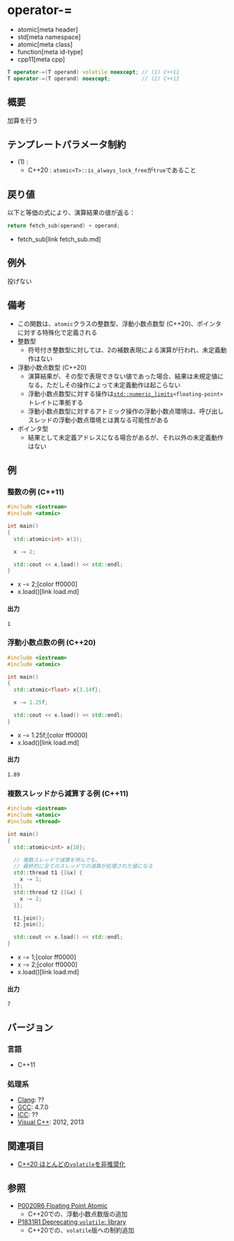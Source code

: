 # operator-=
* atomic[meta header]
* std[meta namespace]
* atomic[meta class]
* function[meta id-type]
* cpp11[meta cpp]

```cpp
T operator-=(T operand) volatile noexcept; // (1) C++11
T operator-=(T operand) noexcept;          // (2) C++11
```

## 概要
加算を行う


## テンプレートパラメータ制約
- (1) :
    - C++20 : `atomic<T>::is_always_lock_free`が`true`であること


## 戻り値
以下と等価の式により、演算結果の値が返る：

```cpp
return fetch_sub(operand) + operand;
```
* fetch_sub[link fetch_sub.md]


## 例外
投げない


## 備考
- この関数は、`atomic`クラスの整数型、浮動小数点数型 (C++20)、ポインタに対する特殊化で定義される
- 整数型
    - 符号付き整数型に対しては、2の補数表現による演算が行われ、未定義動作はない
- 浮動小数点数型 (C++20)
    - 演算結果が、その型で表現できない値であった場合、結果は未規定値になる。ただしその操作によって未定義動作は起こらない
    - 浮動小数点数型に対する操作は[`std::numeric_limits`](/reference/limits/numeric_limits.md)`<floating-point>`トレイトに準拠する
    - 浮動小数点数型に対するアトミック操作の浮動小数点環境は、呼び出しスレッドの浮動小数点環境とは異なる可能性がある
- ポインタ型
    - 結果として未定義アドレスになる場合があるが、それ以外の未定義動作はない


## 例
### 整数の例 (C++11)
```cpp example
#include <iostream>
#include <atomic>

int main()
{
  std::atomic<int> x(3);

  x -= 2;

  std::cout << x.load() << std::endl;
}
```
* x -= 2;[color ff0000]
* x.load()[link load.md]

#### 出力
```
1
```

### 浮動小数点数の例 (C++20)
```cpp example
#include <iostream>
#include <atomic>

int main()
{
  std::atomic<float> x{3.14f};

  x -= 1.25f;

  std::cout << x.load() << std::endl;
}
```
* x -= 1.25f;[color ff0000]
* x.load()[link load.md]

#### 出力
```
1.89
```

### 複数スレッドから減算する例 (C++11)
```cpp example
#include <iostream>
#include <atomic>
#include <thread>

int main()
{
  std::atomic<int> x{10};

  // 複数スレッドで減算を呼んでも、
  // 最終的に全てのスレッドでの減算が処理された値になる
  std::thread t1 {[&x] {
    x -= 1;
  }};
  std::thread t2 {[&x] {
    x -= 2;
  }};

  t1.join();
  t2.join();

  std::cout << x.load() << std::endl;
}
```
* x -= 1;[color ff0000]
* x -= 2;[color ff0000]
* x.load()[link load.md]

#### 出力
```
7
```


## バージョン
### 言語
- C++11

### 処理系
- [Clang](/implementation.md#clang): ??
- [GCC](/implementation.md#gcc): 4.7.0
- [ICC](/implementation.md#icc): ??
- [Visual C++](/implementation.md#visual_cpp): 2012, 2013


## 関連項目
- [C++20 ほとんどの`volatile`を非推奨化](/lang/cpp20/cpp20/deprecating_volatile.md.nolink)


## 参照
- [P0020R6 Floating Point Atomic](http://www.open-std.org/jtc1/sc22/wg21/docs/papers/2017/p0020r6.html)
    - C++20での、浮動小数点数版の追加
- [P1831R1 Deprecating `volatile`: library](http://www.open-std.org/jtc1/sc22/wg21/docs/papers/2020/p1831r1.html)
    - C++20での、`volatile`版への制約追加

